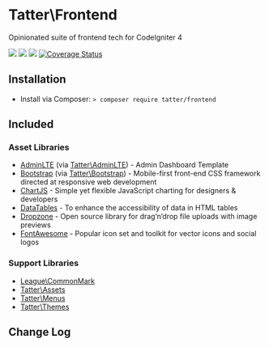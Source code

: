 # Tatter\Frontend

Opinionated suite of frontend tech for CodeIgniter 4

[![](https://github.com/tattersoftware/codeigniter4-frontend/workflows/PHPUnit/badge.svg)](https://github.com/tattersoftware/codeigniter4-frontend/actions/workflows/test.yml)
[![](https://github.com/tattersoftware/codeigniter4-frontend/workflows/PHPStan/badge.svg)](https://github.com/tattersoftware/codeigniter4-frontend/actions/workflows/analyze.yml)
[![](https://github.com/tattersoftware/codeigniter4-frontend/workflows/Deptrac/badge.svg)](https://github.com/tattersoftware/codeigniter4-frontend/actions/workflows/inspect.yml)
[![Coverage Status](https://coveralls.io/repos/github/tattersoftware/codeigniter4-frontend/badge.svg?branch=develop)](https://coveralls.io/github/tattersoftware/codeigniter4-frontend?branch=develop)


## Installation

* Install via Composer: `> composer require tatter/frontend`

## Included

### Asset Libraries

* [AdminLTE](https://adminlte.io) (via [Tatter\AdminLTE](https://packagist.org/packages/tatter/adminlte)) - Admin Dashboard Template
* [Bootstrap](https://getbootstrap.com) (via [Tatter\Bootstrap](https://packagist.org/packages/tatter/bootstrap))  - Mobile-first front-end CSS framework directed at responsive web development
* [ChartJS](https://www.chartjs.org) - Simple yet flexible JavaScript charting for designers & developers
* [DataTables](https://datatables.net) - To enhance the accessibility of data in HTML tables
* [Dropzone](https://www.dropzonejs.com) - Open source library for drag’n’drop file uploads with image previews
* [FontAwesome](https://fontawesome.com) - Popular icon set and toolkit for vector icons and social logos

### Support Libraries

* [League\CommonMark](https://packagist.org/packages/league/commonmark)
* [Tatter\Assets](https://packagist.org/packages/tatter/assets)
* [Tatter\Menus](https://packagist.org/packages/tatter/menus)
* [Tatter\Themes](https://packagist.org/packages/tatter/themes)

## Change Log

